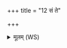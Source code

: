 +++
title = "12 सं ते"

+++
<details><summary>मूलम् (WS)</summary>

सं ते ददामि दद्भिर्दतः सं ते हन्वा हनू ।  
सं ते जिह्वया जिह्वां सन्त्वास्नाह आस्यम् ॥ ॥ १४ ॥
</details>